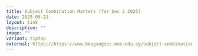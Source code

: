```yaml
---
title: Subject Combination Matters (for Sec 2 2025)
date: 2025-05-23
layout: link
description: ""
image: ""
variant: tiptap
external: https://https://www.hougangsec.moe.edu.sg/subject-combination-matters-for-sec-2-2025/
---
```

